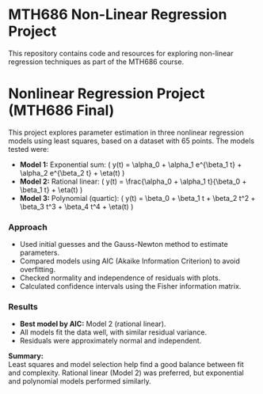 # MTH686 Non-Linear Regression Project

This repository contains code and resources for exploring non-linear regression techniques as part of the MTH686 course.
# Nonlinear Regression Project (MTH686 Final)

This project explores parameter estimation in three nonlinear regression models using least squares, based on a dataset with 65 points. The models tested were:

- **Model 1:** Exponential sum: \( y(t) = \alpha_0 + \alpha_1 e^{\beta_1 t} + \alpha_2 e^{\beta_2 t} + \eta(t) \)
- **Model 2:** Rational linear: \( y(t) = \frac{\alpha_0 + \alpha_1 t}{\beta_0 + \beta_1 t} + \eta(t) \)
- **Model 3:** Polynomial (quartic): \( y(t) = \beta_0 + \beta_1 t + \beta_2 t^2 + \beta_3 t^3 + \beta_4 t^4 + \eta(t) \)

### Approach

- Used initial guesses and the Gauss-Newton method to estimate parameters.
- Compared models using AIC (Akaike Information Criterion) to avoid overfitting.
- Checked normality and independence of residuals with plots.
- Calculated confidence intervals using the Fisher information matrix.

### Results

- **Best model by AIC:** Model 2 (rational linear).
- All models fit the data well, with similar residual variance.
- Residuals were approximately normal and independent.

**Summary:**  
Least squares and model selection help find a good balance between fit and complexity. Rational linear (Model 2) was preferred, but exponential and polynomial models performed similarly.  
